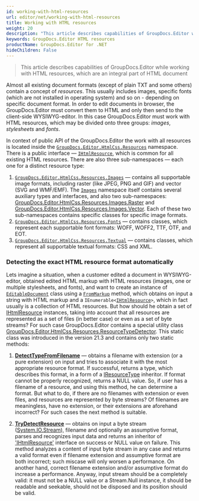 ```yaml
---
id: working-with-html-resources
url: editor/net/working-with-html-resources
title: Working with HTML resources
weight: 20
description: "This article describes capabilities of GroupDocs.Editor while working with HTML resources, which are an integral part of HTML document"
keywords: GroupDocs.Editor HTML resources
productName: GroupDocs.Editor for .NET
hideChildren: False
---
```

> This article describes capabilities of GroupDocs.Editor while working with HTML resources, which are an integral part of HTML document

Almost all existing document formats (except of plain TXT and some others) contain a concept of _resources_. This usually includes images, specific fonts (which are not installed in operating system) and so on - depending on specific document format. In order to edit documents in browser, the GroupDocs.Editor must convert them to HTML and only then send to the client-side WYSIWYG-editor. In this case GroupDocs.Editor must work with HTML resources, which may be divided onto three groups: _images_, _stylesheets_ and _fonts_.

In context of public API of the GroupDocs.Editor the work with all resources is located inside the [`GroupDocs.Editor.HtmlCss.Resources`](https://apireference.groupdocs.com/editor/net/groupdocs.editor.htmlcss.resources/index) namespace. There is a public interface — [`IHtmlResource`](https://apireference.groupdocs.com/editor/net/groupdocs.editor.htmlcss.resources/ihtmlresource), which is common for all existing HTML resources. There are also three sub-namespaces — each one for a distinct resource type:

1. [`GroupDocs.Editor.HtmlCss.Resources.Images`](https://apireference.groupdocs.com/editor/net/groupdocs.editor.htmlcss.resources.images/index) — contains all supportable image formats, including raster (like JPEG, PNG and GIF) and vector (SVG and WMF/EMF). The [`Images`](https://apireference.groupdocs.com/editor/net/groupdocs.editor.htmlcss.resources.images) namespace itself contains several auxiliary types and interfaces, and also two sub-namespaces: [GroupDocs.Editor.HtmlCss.Resources.Images.Raster](https://apireference.groupdocs.com/editor/net/groupdocs.editor.htmlcss.resources.images.raster) and [GroupDocs.Editor.HtmlCss.Resources.Images.Vector](https://apireference.groupdocs.com/editor/net/groupdocs.editor.htmlcss.resources.images.vector). Each of these two sub-namespaces contains specific classes for specific image formats.
2. [`GroupDocs.Editor.HtmlCss.Resources.Fonts`](https://apireference.groupdocs.com/editor/net/groupdocs.editor.htmlcss.resources.fonts) — contains classes, which represent each supportable font formats: WOFF, WOFF2, TTF, OTF, and EOT.
3. [`GroupDocs.Editor.HtmlCss.Resources.Textual`](https://apireference.groupdocs.com/editor/net/groupdocs.editor.htmlcss.resources.textual) — contains classes, which represent all supportable textual formats: CSS and XML.


### Detecting the exact HTML resource format automatically

Lets imagine a situation, when a customer edited a document in WYSIWYG-editor, obtained edited HTML markup with HTML resources (images, one or multiple stylesheets, and fonts), and want to create an instance of [`EditableDocument`](https://apireference.groupdocs.com/net/editor/groupdocs.editor/editabledocument) class using a [`FromMarkup`](https://apireference.groupdocs.com/net/editor/groupdocs.editor/editabledocument/methods/frommarkup) method, which obtains on input a string with HTML markup and a <code>IEnumerable&lt;<a href="https://apireference.groupdocs.com/editor/net/groupdocs.editor.htmlcss.resources/ihtmlresource">IHtmlResource</a>&gt;</code>, which in fact usually is a collection of HTML resources. But how should he obtain a set of [IHtmlResource](https://apireference.groupdocs.com/editor/net/groupdocs.editor.htmlcss.resources/ihtmlresource) instances, taking into account that all resources are represented as a set of files (in better case) or even as a set of byte streams? For such case GroupDocs.Editor contains a special utility class [GroupDocs.Editor.HtmlCss.Resources.ResourceTypeDetector](https://apireference.groupdocs.com/editor/net/groupdocs.editor.htmlcss.resources/resourcetypedetector). This static class was introduced in the version 21.3 and contains only two static methods:

1. [**DetectTypeFromFilename**](https://apireference.groupdocs.com/editor/net/groupdocs.editor.htmlcss.resources/resourcetypedetector/methods/detecttypefromfilename) — obtains a filename with extension (or a pure extension) on input and tries to associate it with the most appropriate resource format. If successful, returns a type, which describes this format, in a form of a [IResourceType](https://apireference.groupdocs.com/editor/net/groupdocs.editor.htmlcss.resources/iresourcetype) inheritor. If format cannot be properly recognized, returns a NULL value. So, if user has a filename of a resource, and using this method, he can determine a format. But what to do, if there are no filenames with extension or even files, and resources are represented by byte streams? Of filenames are meaningless, have no extension, or their extensions are aforehand incorrect? For such cases the next method is suitable.

2. [**TryDetectResource**](https://apireference.groupdocs.com/editor/net/groupdocs.editor.htmlcss.resources/resourcetypedetector/methods/trydetectresource) — obtains on input a byte stream ([System.IO.Stream](http://msdn2.microsoft.com/en-us/library/8f86tw9e)), filename and optionally an assumptive format, parses and recognizes input data and returns an inheritor of ['IHtmlResource'](https://apireference.groupdocs.com/editor/net/groupdocs.editor.htmlcss.resources/ihtmlresource) interface on success or NULL value on failure. This method analyzes a content of input byte stream in any case and returns a valid format even if filename extension and assumptive format are both incorrect; such miscase will only worsen a performance. On another hand, correct filename extension and/or assumptive format do increase a performance. Anyway, input stream should be a completely valid: it must not be a NULL value or a Stream.Null instance, it should be readable and seekable, should not be disposed and its position should be valid.
